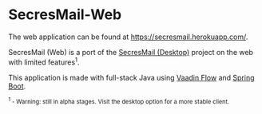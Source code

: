 # SecresMail-Web

The web application can be found at https://secresmail.herokuapp.com/.

SecresMail (Web) is a port of the [SecresMail (Desktop)](https://github.com/PranavAmarnath/SecresMail) project on the web with limited features<sup>1</sup>.

This application is made with full-stack Java using [Vaadin Flow](https://vaadin.com/flow) and [Spring Boot](https://spring.io/projects/spring-boot).

<sub><sup>1</sup> - Warning: still in alpha stages. Visit the desktop option for a more stable client.</sub>
